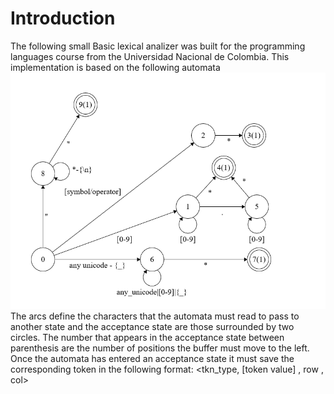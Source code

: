 # Introduction
The following small Basic lexical analizer was built for the programming languages course from the Universidad Nacional de Colombia.
This implementation is based on the following automata 
![lexical analyzer automata](lex_automata.png "Title")
The arcs define the characters that the automata must read to pass to another state and the acceptance state are those surrounded by two circles.
The number that appears in the acceptance state between parenthesis are the number of positions the buffer must move to the left. Once the automata has entered an acceptance state it must save the corresponding token in the following format: <tkn_type, [token value] , row , col>
